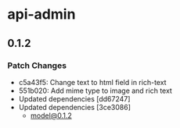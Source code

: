 # api-admin

## 0.1.2
### Patch Changes

- c5a43f5: Change text to html field in rich-text
- 551b020: Add mime type to image and rich text
- Updated dependencies [dd67247]
- Updated dependencies [3ce3086]
  - model@0.1.2
